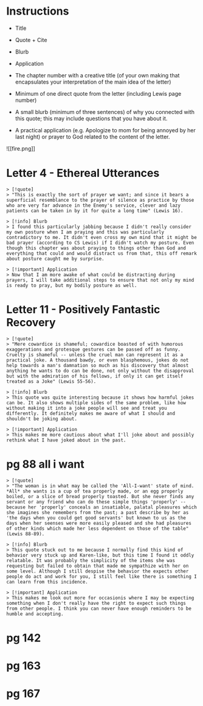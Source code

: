 # Instructions

- Title
- Quote + Cite
- Blurb
- Application

- The chapter number with a creative title (of your own making that encapsulates your interpretation of the main idea of the letter)
- Minimum of one direct quote from the letter (including Lewis page number)
- A small blurb (minimum of three sentences) of why you connected with this quote; this may include questions that you have about it.
- A practical application (e.g. Apologize to mom for being annoyed by her last night) or prayer to God related to the content of the letter.

![[fire.png]]

# Letter 4 - Ethereal Utterances
```col
> [!quote]
> "This is exactly the sort of prayer we want; and since it bears a superficial resemblance to the prayer of silence as practice by those who are very far advance in the Enemy's service, clever and lazy patients can be taken in by it for quite a long time" (Lewis 16).
```
```col
> [!info] Blurb
> I found this particularly jabbing because I didn't really consider my own posture when I am praying and this was particularly contradictory to me. It didn't even cross my own mind that it might be bad prayer (according to CS Lewis) if I didn't watch my posture. Even though this chapter was about praying to things other than God and everything that could and would distract us from that, this off remark about posture caught me by surprise.

> [!important] Application
> Now that I am more awake of what could be distracting during prayers, I will take additional steps to ensure that not only my mind is ready to pray, but my bodily posture as well.
```

# Letter 11 - Positively Fantastic Recovery

```col
> [!quote]
> "Mere cowardice is shameful; cowardice boasted of with humorous exaggerations and grotesque gestures can be passed off as funny. Cruelty is shameful -- unless the cruel man can represent it as a practical joke. A thousand bawdy, or even blasphemous, jokes do not help towards a man's damnation so much as his discovery that almost anything he wants to do can be done, not only without the disapproval but with the admiration of his fellows, if only it can get itself treated as a Joke" (Lewis 55-56).
```
```col
> [!info] Blurb
> This quote was quite interesting because it shows how harmful jokes can be. It also shows multiple sides of the same problem, like how without making it into a joke people will see and treat you differently. It definitely makes me aware of what I should and shouldn't be joking about.

> [!important] Application
> This makes me more cautious about what I'll joke about and possibly rethink what I have joked about in the past.
```

# pg 88 all i want


```col
> [!quote]
> "The woman is in what may be called the 'All-I-want' state of mind. *All* she wants is a cup of tea properly made, or an egg properly boiled, or a slice of bread properly toasted. But she never finds any servant or any friend who can do these simple things 'properly' -- because her 'properly' conceals an insatiable, palatal pleasures which she imagines she remembers from the past; a past describe by her as 'the days when you could get good servants' but known to us as the days when her seenses were more easily pleased and she had pleasures of other kinds which made her less dependent on those of the table" (Lewis 88-89).
```
```col
> [!info] Blurb
> This quote stuck out to me because I normally find this kind of behavior very stuck up and Karen-like, but this time I found it oddly relatable. It was probably the simplicity of the items she was requesting but failed to obtain that made me sympathize with her on some level. Although I still despise the behavior the expects other people do act and work for you, I still feel like there is something I can learn from this incidence.

> [!important] Application
> This makes me look out more for occasionis where I may be expecting something when I don't really have the right to expect such things from other people. I think you can never have enough reminders to be humble and accepting.
```

# pg 142



# pg 163



# pg 167

